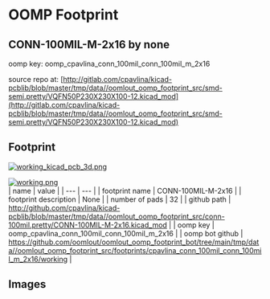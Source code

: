 # OOMP Footprint  
## CONN-100MIL-M-2x16  by none  
  
oomp key: oomp_cpavlina_conn_100mil_conn_100mil_m_2x16  
  
source repo at: [http://gitlab.com/cpavlina/kicad-pcblib/blob/master/tmp/data//oomlout_oomp_footprint_src/smd-semi.pretty/VQFN50P230X230X100-12.kicad_mod](http://gitlab.com/cpavlina/kicad-pcblib/blob/master/tmp/data//oomlout_oomp_footprint_src/smd-semi.pretty/VQFN50P230X230X100-12.kicad_mod)  
## Footprint  
  
[![working_kicad_pcb_3d.png](working_kicad_pcb_3d_600.png)](working_kicad_pcb_3d.png)  
  
[![working.png](working_600.png)](working.png)  
| name | value | 
| --- | --- | 
| footprint name | CONN-100MIL-M-2x16 | 
| footprint description | None | 
| number of pads | 32 | 
| github path | http://github.com/cpavlina/kicad-pcblib/blob/master/tmp/data//oomlout_oomp_footprint_src/conn-100mil.pretty/CONN-100MIL-M-2x16.kicad_mod | 
| oomp key | oomp_cpavlina_conn_100mil_conn_100mil_m_2x16 | 
| oomp bot github | https://github.com/oomlout/oomlout_oomp_footprint_bot/tree/main/tmp/data//oomlout_oomp_footprint_src/footprints/cpavlina_conn_100mil_conn_100mil_m_2x16/working | 
## Images  
